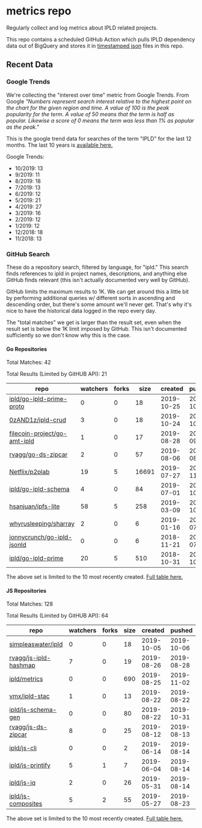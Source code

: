 # metrics repo

Regularly collect and log metrics about IPLD related projects.

This repo contains a scheduled GitHub Action which pulls IPLD dependency data out of BigQuery and stores it 
in [timestamped json](./logs) files in this repo.

## Recent Data

### Google Trends

We're collecting the "interest over time" metric from Google Trends. From Google *"Numbers 
represent search interest relative to the highest point on the chart for the given region and 
time. A value of 100 is the peak popularity for the term. A value of 50 means that the term is 
half as popular. Likewise a score of 0 means the term was less than 1% as popular as the peak."*

This is the google trend data for searches of the term "IPLD" for the
last 12 months. The last 10 years is [available here.](./results/google-trends.md)



Google Trends:
*  10/2019: 13
*  9/2019: 11
*  8/2019: 18
*  7/2019: 13
*  6/2019: 12
*  5/2019: 21
*  4/2019: 27
*  3/2019: 16
*  2/2019: 12
*  1/2019: 12
*  12/2018: 18
*  11/2018: 13

### GitHub Search

These do a repository search, filtered by language, for "ipld." This search
finds references to ipld in project names, descriptions, and anything else
GitHub finds relevant (this isn't actually documented very well by GitHub).

GitHub limits the maximum results to 1K. We can get around this a little bit
by performing additional queries w/ different sorts in ascending and descending
order, but there's some amount we'll never get. That's why it's nice to have
the historical data logged in the repo every day.

The "total matches" we get is larger than the result set, even when the result
set is below the 1K limit imposed by GitHub. This isn't documented sufficiently
so we don't know why this is the case.

#### Go Repositories

Total Matches: 42

Total Results (Limited by GitHUB API): 21

| repo | watchers | forks | size | created | pushed |
| ---- | -------- | ----- | ---- | ------- | ------ |
| [ipld/go-ipld-prime-proto](https://github.com/ipld/go-ipld-prime-proto)| 0 | 0 | 18| 2019-10-25 | 2019-10-25 |
| [0zAND1z/ipld-crud](https://github.com/0zAND1z/ipld-crud)| 3 | 0 | 18| 2019-10-24 | 2019-10-29 |
| [filecoin-project/go-amt-ipld](https://github.com/filecoin-project/go-amt-ipld)| 1 | 0 | 17| 2019-08-28 | 2019-09-20 |
| [rvagg/go-ds-zipcar](https://github.com/rvagg/go-ds-zipcar)| 2 | 0 | 57| 2019-08-06 | 2019-08-13 |
| [Netflix/p2plab](https://github.com/Netflix/p2plab)| 19 | 5 | 16691| 2019-07-27 | 2019-11-01 |
| [ipld/go-ipld-schema](https://github.com/ipld/go-ipld-schema)| 4 | 0 | 84| 2019-07-01 | 2019-10-18 |
| [hsanjuan/ipfs-lite](https://github.com/hsanjuan/ipfs-lite)| 58 | 5 | 258| 2019-03-09 | 2019-10-28 |
| [whyrusleeping/sharray](https://github.com/whyrusleeping/sharray)| 2 | 0 | 6| 2019-01-16 | 2019-07-18 |
| [jonnycrunch/go-ipld-jsonld](https://github.com/jonnycrunch/go-ipld-jsonld)| 0 | 0 | 6| 2018-11-21 | 2018-07-13 |
| [ipld/go-ipld-prime](https://github.com/ipld/go-ipld-prime)| 20 | 5 | 510| 2018-10-31 | 2019-10-25 |


The above set is limited to the 10 most recently created. 
[Full table here.](./results/repo_search_go.md)

#### JS Repositories

Total Matches: 128

Total Results (Limited by GitHUB API): 64

| repo | watchers | forks | size | created | pushed |
| ---- | -------- | ----- | ---- | ------- | ------ |
| [simpleaswater/ipld](https://github.com/simpleaswater/ipld)| 0 | 0 | 18| 2019-10-05 | 2019-10-06 |
| [rvagg/js-ipld-hashmap](https://github.com/rvagg/js-ipld-hashmap)| 7 | 0 | 19| 2019-08-26 | 2019-08-28 |
| [ipld/metrics](https://github.com/ipld/metrics)| 0 | 0 | 690| 2019-08-25 | 2019-11-02 |
| [vmx/ipld-stac](https://github.com/vmx/ipld-stac)| 1 | 0 | 13| 2019-08-22 | 2019-08-22 |
| [ipld/js-schema-gen](https://github.com/ipld/js-schema-gen)| 0 | 0 | 80| 2019-08-22 | 2019-10-31 |
| [rvagg/js-ds-zipcar](https://github.com/rvagg/js-ds-zipcar)| 8 | 0 | 25| 2019-08-12 | 2019-08-13 |
| [ipld/js-cli](https://github.com/ipld/js-cli)| 0 | 0 | 2| 2019-06-14 | 2019-08-14 |
| [ipld/js-printify](https://github.com/ipld/js-printify)| 5 | 1 | 7| 2019-06-04 | 2019-08-14 |
| [ipld/js-iq](https://github.com/ipld/js-iq)| 2 | 0 | 26| 2019-05-31 | 2019-08-14 |
| [ipld/js-composites](https://github.com/ipld/js-composites)| 5 | 2 | 55| 2019-05-27 | 2019-08-23 |


The above set is limited to the 10 most recently created. 
[Full table here.](./results/repo_search_js.md)
